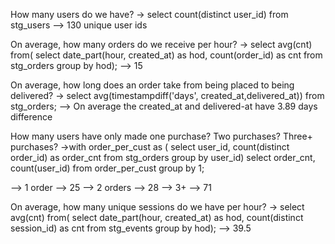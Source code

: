 How many users do we have?
-> select count(distinct user_id) from stg_users
--> 130 unique user ids

On average, how many orders do we receive per hour?
-> select avg(cnt) from(
    select date_part(hour, created_at) as hod,
    count(order_id) as cnt from stg_orders
    group by hod);
--> 15

On average, how long does an order take from being placed to being delivered?
-> select avg(timestampdiff('days', created_at,delivered_at)) from  stg_orders;
--> On average the created_at and delivered-at have 3.89 days difference

How many users have only made one purchase? Two purchases? Three+ purchases?
->with order_per_cust as (
select user_id, count(distinct order_id) as order_cnt from stg_orders
group by user_id)
select 
    order_cnt,
    count(user_id) from order_per_cust
    group by 1;

--> 1 order --> 25 
--> 2 orders --> 28
--> 3+ --> 71 

On average, how many unique sessions do we have per hour?
-> select avg(cnt) from(
select date_part(hour, created_at) as hod,
count(distinct session_id) as cnt from stg_events
group by hod);
--> 39.5
